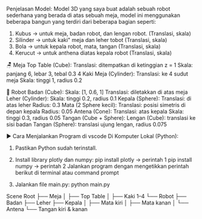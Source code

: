 Penjelasan Model:
Model 3D yang saya buat adalah sebuah robot sederhana yang berada di atas sebuah meja, model ini menggunakan beberapa bangun yang terdiri dari beberapa bagian seperti:

1. Kubus -> untuk meja, badan robot, dan lengan robot. (Translasi, skala)
2. Silinder -> untuk kaki" meja dan leher tobot (Translasi, skala)
3. Bola -> untuk kepala robot, mata, tangan (Translasi, skala)
4. Kerucut -> untuk anthena diatas kepala robot (Translasi, skala)

🪑 Meja
Top Table (Cube):
Translasi: ditempatkan di ketinggian z = 1
Skala: panjang 6, lebar 3, tebal 0.3
4 Kaki Meja (Cylinder):
Translasi: ke 4 sudut meja
Skala: tinggi 1, radius 0.2

🤖 Robot
Badan (Cube):
Skala: [1, 0.6, 1]
Translasi: diletakkan di atas meja
Leher (Cylinder):
Skala: tinggi 0.2, radius 0.1
Kepala (Sphere):
Translasi: di atas leher
Radius: 0.3
Mata (2 Sphere kecil):
Translasi: posisi simetris di depan kepala
Radius: 0.05
Antena (Cone):
Translasi: atas kepala
Skala: tinggi 0.3, radius 0.05
Tangan (Cube + Sphere):
Lengan (Cube): translasi ke sisi badan
Tangan (Sphere): translasi ujung lengan, radius 0.075

▶️ Cara Menjalankan Program di vscode
Di Komputer Lokal (Python):
1. Pastikan Python sudah terinstall.
2. Install library plotly dan numpy:
    pip install plotly -> perintah 1 
    pip install numpy -> perintah 2
Jalankan program dengan mengetikkan perintah berikut di terminal atau command prompt

3. Jalankan file main.py:
    python main.py

Scene Root
├── Meja
│   ├── Top Table
│   ├── Kaki 1–4
└── Robot
    ├── Badan
    ├── Leher
    ├── Kepala
    │   ├── Mata kiri
    │   ├── Mata kanan
    │   └── Antena
    └── Tangan kiri & kanan
